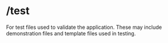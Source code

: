 # /test
For test files used to validate the application. These may include demonstration files and template files used in testing.
